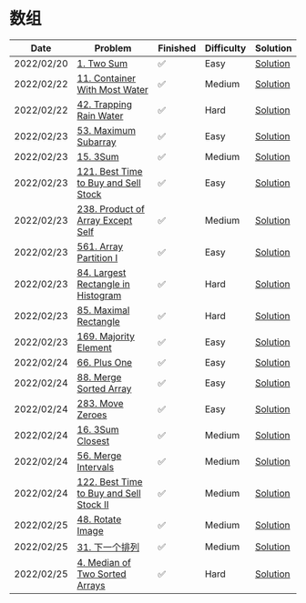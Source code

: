 # 数组
| Date       | Problem                                                                                                      | Finished | Difficulty | Solution                                            |
|------------|--------------------------------------------------------------------------------------------------------------|----------|------------|-----------------------------------------------------|
| 2022/02/20 | [1. Two Sum](https://leetcode.com/problems/two-sum/)                                                         | ✅        | Easy       | [Solution](./src/array/TwoSum.java)                 |
| 2022/02/22 | [11. Container With Most Water](https://leetcode.com/problems/container-with-most-water/)                    | ✅        | Medium     | [Solution](./src/array/MaxArea.java)                |
| 2022/02/22 | [42. Trapping Rain Water](https://leetcode.com/problems/trapping-rain-water/)                                | ✅        | Hard       | [Solution](./src/array/Trap.java)                   |
| 2022/02/23 | [53. Maximum Subarray](https://leetcode.com/problems/maximum-subarray/)                                      | ✅        | Easy       | [Solution](./src/array/MaxSubArray.java)            |
| 2022/02/23 | [15. 3Sum](https://leetcode.com/problems/3sum/)                                                              | ✅        | Medium     | [Solution](./src/array/ThreeSum.java)               |
| 2022/02/23 | [121. Best Time to Buy and Sell Stock](https://leetcode.com/problems/best-time-to-buy-and-sell-stock/)       | ✅        | Easy       | [Solution](./src/array/MaxProfit.java)              |
| 2022/02/23 | [238. Product of Array Except Self](https://leetcode.com/problems/product-of-array-except-self/)             | ✅        | Medium     | [Solution](./src/array/ProductExceptSelf.java)      |
| 2022/02/23 | [561. Array Partition I](https://leetcode.com/problems/array-partition-i/)                                   | ✅        | Easy       | [Solution](./src/array/ArrayPairSum.java)           |
| 2022/02/23 | [84. Largest Rectangle in Histogram](https://leetcode.com/problems/largest-rectangle-in-histogram/)          | ✅        | Hard       | [Solution](./src/array/LargestRectangleArea.java)   |
| 2022/02/23 | [85. Maximal Rectangle](https://leetcode.com/problems/maximal-rectangle/)                                    | ✅        | Hard       | [Solution](./src/array/MaximalRectangle.java)       |
| 2022/02/23 | [169. Majority Element](https://leetcode.com/problems/majority-element/)                                     | ✅        | Easy       | [Solution](./src/array/MajorityElement.java)        |
| 2022/02/24 | [66. Plus One](https://leetcode.com/problems/plus-one/)                                                      | ✅        | Easy       | [Solution](./src/array/PlusOne.java)                |
| 2022/02/24 | [88. Merge Sorted Array](https://leetcode.com/problems/merge-sorted-array/)                                  | ✅        | Easy       | [Solution](./src/array/Merge.java)                  |
| 2022/02/24 | [283. Move Zeroes](https://leetcode.com/problems/move-zeroes/)                                               | ✅        | Easy       | [Solution](./src/array/MoveZeroes.java)             |
| 2022/02/24 | [16. 3Sum Closest](https://leetcode.com/problems/3sum-closest/)                                              | ✅        | Medium     | [Solution](./src/array/ThreeSumClosest.java)        |
| 2022/02/24 | [56. Merge Intervals](https://leetcode.com/problems/merge-intervals/)                                        | ✅        | Medium     | [Solution](./src/array/MergeInterval.java)          |
| 2022/02/24 | [122. Best Time to Buy and Sell Stock II](https://leetcode.com/problems/best-time-to-buy-and-sell-stock-ii/) | ✅        | Medium     | [Solution](./src/array/MaxProfit2.java)             |
| 2022/02/25 | [48. Rotate Image](https://leetcode.com/problems/rotate-image/)                                              | ✅        | Medium     | [Solution](./src/array/Rotate.java)                 |
| 2022/02/25 | [31. 下一个排列](https://leetcode-cn.com/problems/next-permutation/)                                              | ✅        | Medium     | [Solution](./src/array/NextPermutation.java)        |
| 2022/02/25 | [4. Median of Two Sorted Arrays](https://leetcode.com/problems/median-of-two-sorted-arrays/)                 | ✅        | Hard       | [Solution](./src/array/FindMedianSortedArrays.java) |
